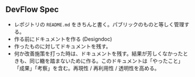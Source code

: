 DevFlow Spec
---

- レポジトリの `README.md` をきちんと書く。パブリックのものと等しく管理する。
- 作る前にドキュメントを作る (Designdoc)
- 作ったものに対してドキュメントを残す。
- 何か改善施策を打った時は、ドキュメントを残す。結果が芳しくなかったときも、同じ轍を踏まないために作る。このドキュメントは「やったこと」「成果」「考察」を含む。再現性 / 再利用性 / 透明性を高める。
